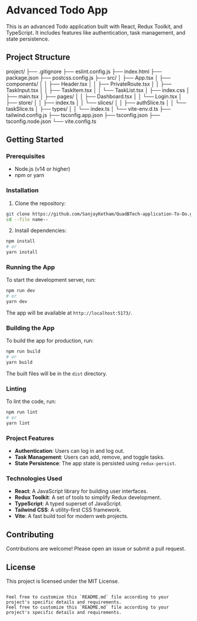 # Advanced Todo App

This is an advanced Todo application built with React, Redux Toolkit, and TypeScript. It includes features like authentication, task management, and state persistence.

## Project Structure

project/ ├── .gitignore ├── eslint.config.js ├── index.html ├── package.json ├── postcss.config.js ├── src/ │ ├── App.tsx │ ├── components/ │ │ ├── Header.tsx │ │ ├── PrivateRoute.tsx │ │ ├── TaskInput.tsx │ │ ├── TaskItem.tsx │ │ └── TaskList.tsx │ ├── index.css │ ├── main.tsx │ ├── pages/ │ │ ├── Dashboard.tsx │ │ └── Login.tsx │ ├── store/ │ │ ├── index.ts │ │ └── slices/ │ │ ├── authSlice.ts │ │ └── taskSlice.ts │ ├── types/ │ │ └── index.ts │ └── vite-env.d.ts ├── tailwind.config.js ├── tsconfig.app.json ├── tsconfig.json ├── tsconfig.node.json └── vite.config.ts


## Getting Started

### Prerequisites

- Node.js (v14 or higher)
- npm or yarn

### Installation

1. Clone the repository:

```sh
git clone https://github.com/SanjayKetham/QuadBTech-application-To-Do.git
cd --file name--
```

2. Install dependencies:

```sh
npm install
# or
yarn install
```

### Running the App

To start the development server, run:

```sh
npm run dev
# or
yarn dev
```

The app will be available at `http://localhost:5173/`.

### Building the App

To build the app for production, run:

```sh
npm run build
# or
yarn build
```

The built files will be in the `dist` directory.

### Linting

To lint the code, run:

```sh
npm run lint
# or
yarn lint
```

### Project Features

- **Authentication**: Users can log in and log out.
- **Task Management**: Users can add, remove, and toggle tasks.
- **State Persistence**: The app state is persisted using `redux-persist`.

### Technologies Used

- **React**: A JavaScript library for building user interfaces.
- **Redux Toolkit**: A set of tools to simplify Redux development.
- **TypeScript**: A typed superset of JavaScript.
- **Tailwind CSS**: A utility-first CSS framework.
- **Vite**: A fast build tool for modern web projects.

## Contributing

Contributions are welcome! Please open an issue or submit a pull request.

## License

This project is licensed under the MIT License.
```

Feel free to customize this `README.md` file according to your project's specific details and requirements.
Feel free to customize this `README.md` file according to your project's specific details and requirements.
